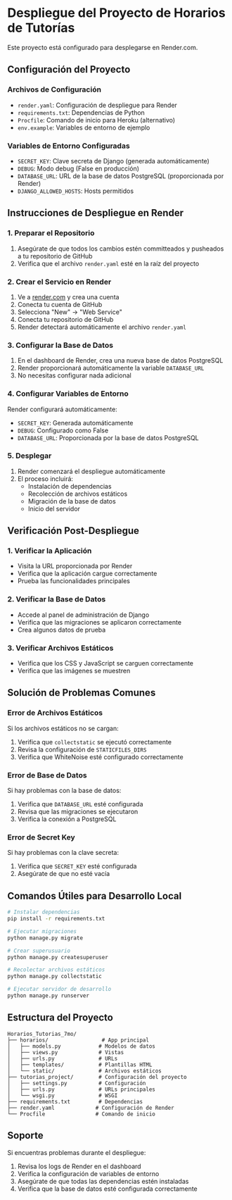 # Despliegue del Proyecto de Horarios de Tutorías

Este proyecto está configurado para desplegarse en Render.com.

## Configuración del Proyecto

### Archivos de Configuración

- `render.yaml`: Configuración de despliegue para Render
- `requirements.txt`: Dependencias de Python
- `Procfile`: Comando de inicio para Heroku (alternativo)
- `env.example`: Variables de entorno de ejemplo

### Variables de Entorno Configuradas

- `SECRET_KEY`: Clave secreta de Django (generada automáticamente)
- `DEBUG`: Modo debug (False en producción)
- `DATABASE_URL`: URL de la base de datos PostgreSQL (proporcionada por Render)
- `DJANGO_ALLOWED_HOSTS`: Hosts permitidos

## Instrucciones de Despliegue en Render

### 1. Preparar el Repositorio

1. Asegúrate de que todos los cambios estén committeados y pusheados a tu repositorio de GitHub
2. Verifica que el archivo `render.yaml` esté en la raíz del proyecto

### 2. Crear el Servicio en Render

1. Ve a [render.com](https://render.com) y crea una cuenta
2. Conecta tu cuenta de GitHub
3. Selecciona "New" → "Web Service"
4. Conecta tu repositorio de GitHub
5. Render detectará automáticamente el archivo `render.yaml`

### 3. Configurar la Base de Datos

1. En el dashboard de Render, crea una nueva base de datos PostgreSQL
2. Render proporcionará automáticamente la variable `DATABASE_URL`
3. No necesitas configurar nada adicional

### 4. Configurar Variables de Entorno

Render configurará automáticamente:

- `SECRET_KEY`: Generada automáticamente
- `DEBUG`: Configurado como False
- `DATABASE_URL`: Proporcionada por la base de datos PostgreSQL

### 5. Desplegar

1. Render comenzará el despliegue automáticamente
2. El proceso incluirá:
   - Instalación de dependencias
   - Recolección de archivos estáticos
   - Migración de la base de datos
   - Inicio del servidor

## Verificación Post-Despliegue

### 1. Verificar la Aplicación

- Visita la URL proporcionada por Render
- Verifica que la aplicación cargue correctamente
- Prueba las funcionalidades principales

### 2. Verificar la Base de Datos

- Accede al panel de administración de Django
- Verifica que las migraciones se aplicaron correctamente
- Crea algunos datos de prueba

### 3. Verificar Archivos Estáticos

- Verifica que los CSS y JavaScript se carguen correctamente
- Verifica que las imágenes se muestren

## Solución de Problemas Comunes

### Error de Archivos Estáticos

Si los archivos estáticos no se cargan:

1. Verifica que `collectstatic` se ejecutó correctamente
2. Revisa la configuración de `STATICFILES_DIRS`
3. Verifica que WhiteNoise esté configurado correctamente

### Error de Base de Datos

Si hay problemas con la base de datos:

1. Verifica que `DATABASE_URL` esté configurada
2. Revisa que las migraciones se ejecutaron
3. Verifica la conexión a PostgreSQL

### Error de Secret Key

Si hay problemas con la clave secreta:

1. Verifica que `SECRET_KEY` esté configurada
2. Asegúrate de que no esté vacía

## Comandos Útiles para Desarrollo Local

```bash
# Instalar dependencias
pip install -r requirements.txt

# Ejecutar migraciones
python manage.py migrate

# Crear superusuario
python manage.py createsuperuser

# Recolectar archivos estáticos
python manage.py collectstatic

# Ejecutar servidor de desarrollo
python manage.py runserver
```

## Estructura del Proyecto

```
Horarios_Tutorias_7mo/
├── horarios/                 # App principal
│   ├── models.py            # Modelos de datos
│   ├── views.py             # Vistas
│   ├── urls.py              # URLs
│   ├── templates/           # Plantillas HTML
│   └── static/              # Archivos estáticos
├── tutorias_project/        # Configuración del proyecto
│   ├── settings.py          # Configuración
│   ├── urls.py              # URLs principales
│   └── wsgi.py              # WSGI
├── requirements.txt         # Dependencias
├── render.yaml             # Configuración de Render
└── Procfile                # Comando de inicio
```

## Soporte

Si encuentras problemas durante el despliegue:

1. Revisa los logs de Render en el dashboard
2. Verifica la configuración de variables de entorno
3. Asegúrate de que todas las dependencias estén instaladas
4. Verifica que la base de datos esté configurada correctamente
